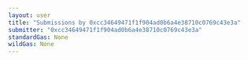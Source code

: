```yaml
---
layout: user
title: "Submissions by 0xcc34649471f1f904ad0b6a4e38710c0769c43e3a"
submitter: "0xcc34649471f1f904ad0b6a4e38710c0769c43e3a"
standardGas: None
wildGas: None
---
```

